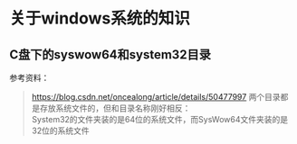 # 关于windows系统的知识

## C盘下的syswow64和system32目录
参考资料：  
> https://blog.csdn.net/oncealong/article/details/50477997
两个目录都是存放系统文件的，但和目录名称刚好相反：  
System32的文件夹装的是64位的系统文件，而SysWow64文件夹装的是32位的系统文件  